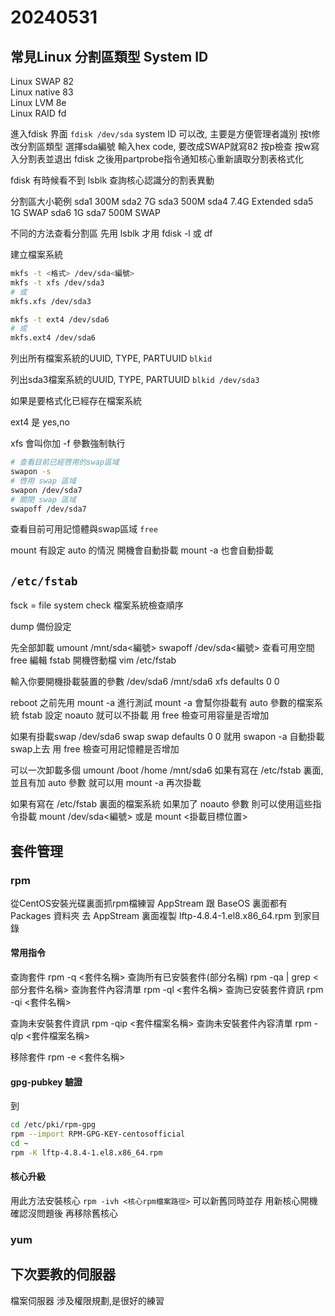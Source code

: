 # 20240531

## 常見Linux 分割區類型 System ID
Linux SWAP 82  
Linux native 83  
Linux LVM 8e  
Linux RAID fd  
  
進入fdisk 界面 `fdisk /dev/sda`
system ID 可以改, 主要是方便管理者識別
按t修改分割區類型
選擇sda編號
輸入hex code, 要改成SWAP就寫82
按p檢查
按w寫入分割表並退出 fdisk
之後用partprobe指令通知核心重新讀取分割表格式化

fdisk 有時候看不到
lsblk 查詢核心認識分的割表異動

分割區大小範例
sda1 300M
sda2 7G 
sda3 500M
sda4 7.4G Extended
sda5 1G SWAP
sda6 1G
sda7 500M SWAP

不同的方法查看分割區
先用 lsblk
才用 fdisk -l
或   df

建立檔案系統
```sh
mkfs -t <格式> /dev/sda<編號>
mkfs -t xfs /dev/sda3
# 或
mkfs.xfs /dev/sda3

mkfs -t ext4 /dev/sda6
# 或
mkfs.ext4 /dev/sda6
```

列出所有檔案系統的UUID, TYPE, PARTUUID
`blkid`

列出sda3檔案系統的UUID, TYPE, PARTUUID
`blkid /dev/sda3`


如果是要格式化已經存在檔案系統

ext4 是 yes,no

xfs 會叫你加 -f 參數強制執行


```sh
# 查看目前已經啓用的swap區域
swapon -s
# 啓用 swap 區域
swapon /dev/sda7
# 關閉 swap 區域
swapoff /dev/sda7
```

查看目前可用記憶體與swap區域
`free`


mount 有設定 auto 的情況
開機會自動掛載
mount -a 也會自動掛載

## `/etc/fstab`

fsck = file system check 檔案系統檢查順序

dump 備份設定

先全部卸載
umount /mnt/sda<編號>
swapoff /dev/sda<編號>
查看可用空間
free
編輯 fstab 開機啓動檔
vim /etc/fstab

輸入你要開機掛載裝置的參數
/dev/sda6 /mnt/sda6 xfs defaults 0 0

reboot 之前先用 mount -a 進行測試
mount -a 會幫你掛載有 auto 參數的檔案系統
fstab 設定 noauto 就可以不掛載
用 free 檢查可用容量是否增加

如果有掛載swap
/dev/sda6 swap swap defaults 0 0
就用 swapon -a 自動掛載swap上去
用 free 檢查可用記憶體是否增加



可以一次卸載多個
umount /boot /home /mnt/sda6
如果有寫在 /etc/fstab 裏面, 並且有加 auto 參數
就可以用 mount -a 再次掛載

如果有寫在 /etc/fstab 裏面的檔案系統
如果加了 noauto 參數
則可以使用這些指令掛載
mount /dev/sda<編號>
或是
mount <掛載目標位置>

## 套件管理

### rpm

從CentOS安裝光碟裏面抓rpm檔練習
AppStream 跟 BaseOS 裏面都有 Packages 資料夾
去 AppStream 裏面複製 lftp-4.8.4-1.el8.x86_64.rpm 到家目錄

#### 常用指令
查詢套件
rpm -q <套件名稱>
查詢所有已安裝套件(部分名稱)
rpm -qa | grep <部分套件名稱>
查詢套件內容清單
rpm -ql <套件名稱>
查詢已安裝套件資訊
rpm -qi <套件名稱>

查詢未安裝套件資訊
rpm -qip <套件檔案名稱>
查詢未安裝套件內容清單
rpm -qlp <套件檔案名稱>

移除套件
rpm -e <套件名稱>


#### gpg-pubkey 驗證

到
```sh
cd /etc/pki/rpm-gpg
rpm --import RPM-GPG-KEY-centosofficial
cd ~
rpm -K lftp-4.8.4-1.el8.x86_64.rpm
```

#### 核心升級

用此方法安裝核心
`rpm -ivh <核心rpm檔案路徑>`
可以新舊同時並存
用新核心開機確認沒問題後
再移除舊核心


### yum


## 下次要教的伺服器

檔案伺服器
涉及權限規劃,是很好的練習
